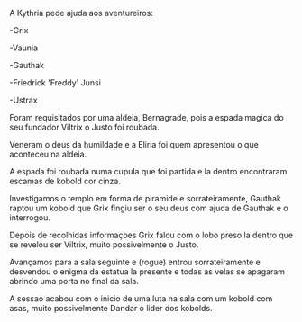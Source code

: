A Kythria pede ajuda aos aventureiros:

-Grix

-Vaunia

-Gauthak

-Friedrick 'Freddy' Junsi

-Ustrax

Foram requisitados por uma aldeia, Bernagrade, pois a espada magica do seu
fundador Viltrix o Justo foi roubada.

Veneram o deus da humildade e a Eliria foi quem apresentou o que aconteceu na
aldeia.

A espada foi roubada numa cupula que foi partida e la dentro encontraram
escamas de kobold cor cinza.

Investigamos o templo em forma de piramide e sorrateiramente, Gauthak raptou
um kobold que Grix fingiu ser o seu deus com ajuda de Gauthak e o interrogou.

Depois de recolhidas informaçoes Grix falou com o lobo preso la dentro que se
revelou ser Viltrix, muito possivelmente o Justo.

Avançamos para a sala seguinte e (rogue) entrou sorrateiramente e desvendou o
enigma da estatua la presente e todas as velas se apagaram abrindo uma porta
no final da sala.

A sessao acabou com o inicio de uma luta na sala com um kobold com asas, muito
possivelmente Dandar o lider dos kobolds.



















